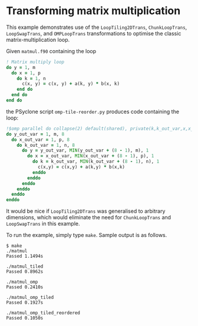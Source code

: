 # Transforming matrix multiplication

This example demonstrates use of the `LoopTiling2DTrans`, `ChunkLoopTrans`, `LoopSwapTrans`, and `OMPLoopTrans` transformations to optimise the classic matrix-multiplication loop.

Given `matmul.f90` containing the loop

```f90
! Matrix multiply loop
do y = 1, m
  do x = 1, p
    do k = 1, n
      c(x, y) = c(x, y) + a(k, y) * b(x, k)
    end do
  end do
end do
```

the PSyclone script `omp-tile-reorder.py` produces code containing the loop:

```f90
!$omp parallel do collapse(2) default(shared), private(k,k_out_var,x,x_out_var,y,y_out_var), schedule(auto)
do y_out_var = 1, m, 8
  do x_out_var = 1, p, 8
    do k_out_var = 1, n, 8
      do y = y_out_var, MIN(y_out_var + (8 - 1), m), 1
        do x = x_out_var, MIN(x_out_var + (8 - 1), p), 1
          do k = k_out_var, MIN(k_out_var + (8 - 1), n), 1
            c(x,y) = c(x,y) + a(k,y) * b(x,k)
          enddo
        enddo
      enddo
    enddo
  enddo
enddo
```

It would be nice if `LoopTiling2DTrans` was generalised to arbitrary dimensions, which would eliminate the need for `ChunkLoopTrans` and `LoopSwapTrans` in this example.

To run the example, simply type `make`. Sample output is as follows.

```
$ make
./matmul
Passed 1.1494s

./matmul_tiled
Passed 0.8962s

./matmul_omp
Passed 0.2410s

./matmul_omp_tiled
Passed 0.1927s

./matmul_omp_tiled_reordered
Passed 0.1050s
```
